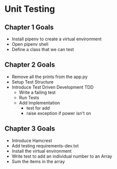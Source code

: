 # Unit Testing

## Chapter 1 Goals

* Install pipenv to create a virtual environment
* Open pipenv shell
* Define a class that we can test

## Chapter 2 Goals
* Remove all the prints from the app.py
* Setup Test Structure
* Introduce Test Driven Development TDD
  * Write a failing test
  * Run Tests
  * Add Implementation 
    * test for add
    * raise exception if power isn't on

## Chapter 3 Goals
* Introduce Hamcrest
* Add testing requirements-dev.txt
* Install the virtual environment
* Write test to add an individual number to an Array
* Sum the items in the array